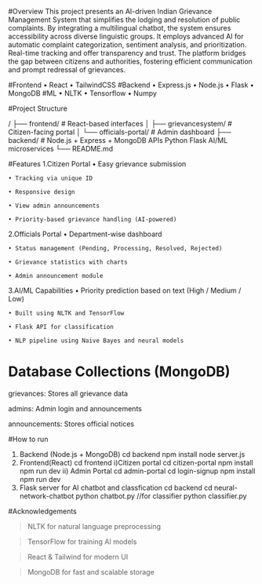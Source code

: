 #Overview
This project presents an AI-driven Indian Grievance Management System that simplifies the lodging and resolution of public complaints. By integrating a multilingual chatbot, the system ensures accessibility across diverse linguistic groups.
It employs advanced AI for automatic complaint categorization, sentiment analysis, and prioritization. Real-time tracking and offer transparency and trust. The platform bridges the gap between citizens and authorities, fostering efficient communication and prompt redressal of grievances.


#Frontend
    • React
    • TailwindCSS
#Backend
    • Express.js
    • Node.js
    • Flask
    • MongoDB
#ML
    • NLTK
    • Tensorflow
    • Numpy
      
#Project Structure


/
├── frontend/            # React-based interfaces
│   ├── grievancesystem/     # Citizen-facing portal
│   └── officials-portal/    # Admin dashboard
├── backend/             # Node.js + Express + MongoDB APIs Python Flask AI/ML microservices
└── README.md


#Features
1.Citizen Portal
    • Easy grievance submission
      
    • Tracking via unique ID
      
    • Responsive design
      
    • View admin announcements
      
    • Priority-based grievance handling (AI-powered)
2.Officials Portal
    • Department-wise dashboard
      
    • Status management (Pending, Processing, Resolved, Rejected)
      
    • Grievance statistics with charts
      
    • Admin announcement module
3.AI/ML Capabilities
    • Priority prediction based on text (High / Medium / Low)
      
    • Built using NLTK and TensorFlow
      
    • Flask API for classification
      
    • NLP pipeline using Naive Bayes and neural models


# Database Collections (MongoDB)
grievances: Stores all grievance data

admins: Admin login and announcements

announcements: Stores official notices

#How to run
1. Backend (Node.js + MongoDB)
cd backend
npm install
node server.js
2. Frontend(React)
cd frontend
i)Citizen portal
   cd citizen-portal
   npm install
   npm run dev
ii) Admin Portal
    cd admin-portal
    cd login-signup
    npm install
    npm run dev
3. Flask server for AI chatbot and classfication
  cd backend
  cd neural-network-chatbot
  python chatbot.py
//for classifier
  python classifier.py



#Acknowledgements
>NLTK for natural language preprocessing

>TensorFlow for training AI models

>React & Tailwind for modern UI

>MongoDB for fast and scalable storage
